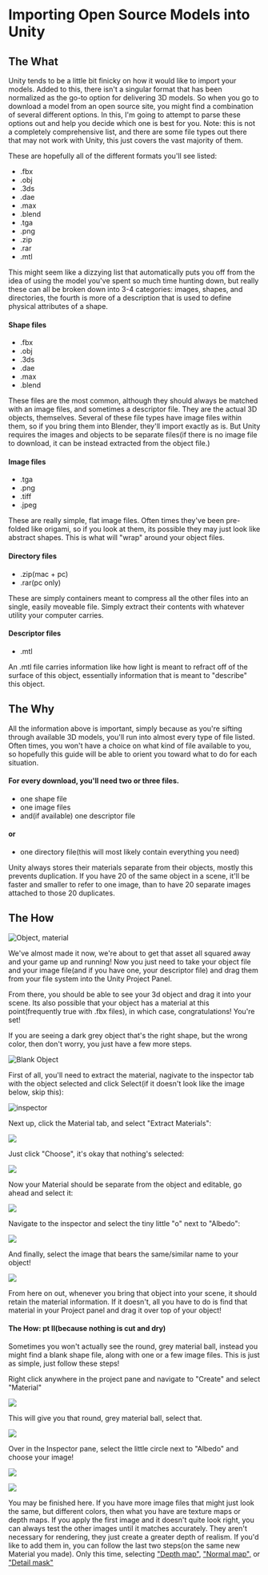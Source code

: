 # Importing Open Source Models into Unity

## The What

Unity tends to be a little bit finicky on how it would like to import your models. Added to this, there isn't a singular format that has been normalized as the go-to option for delivering 3D models. So when you go to download a model from an open source site, you might find a combination of several different options. In this, I'm going to attempt to parse these options out and help you decide which one is best for you. Note: this is not a completely comprehensive list, and there are some file types out there that may not work with Unity, this just covers the vast majority of them.

These are hopefully all of the different formats you'll see listed:
  - .fbx
  - .obj
  - .3ds
  - .dae
  - .max
  - .blend
  - .tga
  - .png
  - .zip
  - .rar
  - .mtl

This might seem like a dizzying list that automatically puts you off from the idea of using the model you've spent so much time hunting down, but really these can all be broken down into 3-4 categories: images, shapes, and directories, the fourth is more of a description that is used to define physical attributes of a shape.

#### Shape files
  - .fbx
  - .obj
  - .3ds
  - .dae
  - .max
  - .blend

These files are the most common, although they should always be matched with an image files, and sometimes a descriptor file. They are the actual 3D objects, themselves. Several of these file types have image files within them, so if you bring them into Blender, they'll import exactly as is. But Unity requires the images and objects to be separate files(if there is no image file to download, it can be instead extracted from the object file.)

#### Image files
  - .tga
  - .png
  - .tiff
  - .jpeg

These are really simple, flat image files. Often times they've been pre-folded like origami, so if you look at them, its possible they may just look like abstract shapes. This is what will "wrap" around your object files.

#### Directory files
  - .zip(mac + pc)
  - .rar(pc only)

These are simply containers meant to compress all the other files into an single, easily moveable file. Simply extract their contents with whatever utility your computer carries.

#### Descriptor files
  - .mtl

An .mtl file carries information like how light is meant to refract off of the surface of this object, essentially information that is meant to "describe" this object.

## The Why

All the information above is important, simply because as you're sifting through available 3D models, you'll run into almost every type of file listed. Often times, you won't have a choice on what kind of file available to you, so hopefully this guide will be able to orient you toward what to do for each situation.

#### For every download, you'll need two or three files.
  - one shape file
  - one image files
  - and(if available) one descriptor file

#### or

  - one directory file(this will most likely contain everything you need)

Unity always stores their materials separate from their objects, mostly this prevents duplication. If you have 20 of the same object in a scene, it'll be faster and smaller to refer to one image, than to have 20 separate images attached to those 20 duplicates.

## The How

![Object, material](https://files.slack.com/files-pri/T0HTW3H0V-F012B2WV9FV/screen_shot_2020-04-21_at_2.08.05_pm.png?pub_secret=f716dd1d5d)

We've almost made it now, we're about to get that asset all squared away and your game up and running! Now you just need to take your object file and your image file(and if you have one, your descriptor file) and drag them from your file system into the Unity Project Panel.

From there, you should be able to see your 3d object and drag it into your scene. Its also possible that your object has a material at this point(frequently true with .fbx files), in which case, congratulations! You're set!

If you are seeing a dark grey object that's the right shape, but the wrong color, then don't worry, you just have a few more steps.

![Blank Object](https://files.slack.com/files-pri/T0HTW3H0V-F012B5H9Z5Z/step1.png?pub_secret=a9ffdb59a2)

First of all, you'll need to extract the material, nagivate to the inspector tab with the object selected and click Select(if it doesn't look like the image below, skip this):

![inspector](https://files.slack.com/files-pri/T0HTW3H0V-F0129HKLRKP/step2.png?pub_secret=46645ff8a6)

Next up, click the Material tab, and select "Extract Materials":

![](https://files.slack.com/files-pri/T0HTW3H0V-F012H4A9952/step3.png?pub_secret=d839b2bbf7)

Just click "Choose", it's okay that nothing's selected:

![](https://files.slack.com/files-pri/T0HTW3H0V-F012AURTY2E/step4.png?pub_secret=66faf1c04f)

Now your Material should be separate from the object and editable, go ahead and select it:

![](https://files.slack.com/files-pri/T0HTW3H0V-F0130Q3P07J/step5.png?pub_secret=fed7c109ea)

Navigate to the inspector and select the tiny little "o" next to "Albedo":

![](https://files.slack.com/files-pri/T0HTW3H0V-F0130Q40XK2/step6.png?pub_secret=578897f933)

And finally, select the image that bears the same/similar name to your object!

![](https://files.slack.com/files-pri/T0HTW3H0V-F012PHSQK09/step7.png?pub_secret=a89b1728c8)

From here on out, whenever you bring that object into your scene, it should retain the material information. If it doesn't, all you have to do is find that material in your Project panel and drag it over top of your object!

#### The How: pt II(because nothing is cut and dry)

Sometimes you won't actually see the round, grey material ball, instead you might find a blank shape file, along with one or a few image files. This is just as simple, just follow these steps!

Right click anywhere in the project pane and navigate to "Create" and select "Material"

![](https://files.slack.com/files-pri/T0HTW3H0V-F011YULAXTR/screen_shot_2020-04-23_at_9.51.25_am.png?pub_secret=667dba599e)

This will give you that round, grey material ball, select that.

![](https://files.slack.com/files-pri/T0HTW3H0V-F0130Q3P07J/step5.png?pub_secret=fed7c109ea)

Over in the Inspector pane, select the little circle next to "Albedo" and choose your image!

![](https://files.slack.com/files-pri/T0HTW3H0V-F0130Q40XK2/step6.png?pub_secret=578897f933)

![](https://files.slack.com/files-pri/T0HTW3H0V-F012PHSQK09/step7.png?pub_secret=a89b1728c8)

You may be finished here. If you have more image files that might just look the same, but different colors, then what you have are texture maps or depth maps. If you apply the first image and it doesn't quite look right, you can always test the other images until it matches accurately. They aren't necessary for rendering, they just create a greater depth of realism. If you'd like to add them in, you can follow the last two steps(on the same new Material you made). Only this time, selecting ["Depth map",](https://docs.unity3d.com/Manual/StandardShaderMaterialParameterHeightMap.html) ["Normal map",](https://docs.unity3d.com/Manual/StandardShaderMaterialParameterNormalMap.html) or ["Detail mask"](https://docs.unity3d.com/Manual/StandardShaderMaterialParameterDetail.html)
